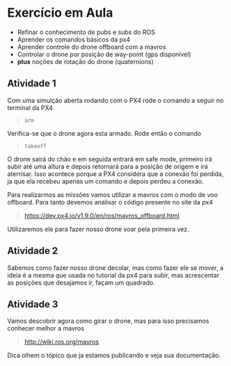 # Exercício em Aula

- Refinar o conhecimento de pubs e subs do ROS
- Aprender os comandos básicos da px4
- Aprender controle do drone offboard com a mavros
- Controlar o drone por posição de way-point (gps disponível)
- **plus** noções de rotação do drone (quaternions)

## Atividade 1

Com uma simulção aberta rodando com o PX4 rode o comando a seguir no terminal da PX4

>  `arm`

Verifica-se que o drone agora esta armado. Rode então o comando

>  `takeoff`

O drone sairá do chão e em seguida entrará em safe mode, primeiro irá subir até uma altura e depois retornará para a posição de origem e irá aterrisar. Isso acontece porque a PX4 considera que a conexão foi perdida, ja que ela recebeu apenas um comando e depois perdeu a conexão.

Para realizarmos as missões vamos utilizar a mavros com o modo de voo offboard. Para tanto devemos analisar o código presente no site da px4

> https://dev.px4.io/v1.9.0/en/ros/mavros_offboard.html

Utilizaremos ele para fazer nosso drone voar pela primeira vez.


## Atividade 2

Sabemos como fazer nosso drone decolar, mas como fazer ele se mover, a ideia é a mesma que usada no tutorial da px4 para subir, mas acrescentar as posições que desajamos ir, façam um quadrado.

## Atividade 3

Vamos descobrir agora como girar o drone, mas para isso precisamos conhecer melhor a mavros

> http://wiki.ros.org/mavros

Dica olhem o tópico que ja estamos publicando e veja sua documentação.
